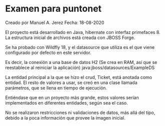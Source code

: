 Examen para puntonet
===
Creado por Manuel A. Jerez
Fecha: 18-08-2020

El proyecto está desarrollado en Java, hibernate con interfaz primefaces 8. La estructura inicial de archivos está creada con JBOSS Forge.

Se ha probado con Wildfly 18, y el datasource que utiliza es el que viene configurado por defecto en este servidor.

Es decir, la conexión a una base de datos H2 (Se crea en RAM, así que se reestablece al reiniciar la aplicación)
<jta-data-source>java:jboss/datasources/ExampleDS</jta-data-source>

La entidad principal a la que se hizo el crud, Ticket, está anotada como entidad. El resto de valores a usar, se creó en una clase llamada parámetros, que se llena en tiempo de ejecución.

Entiéndase que en un proyecto más grande, estos valores serían implementados en diferentes entidades, según sea el caso.

No se realizaron restricciones ni validaciones de datos, más allá del tipo, debido a la poca información que provee la imagen inicial.